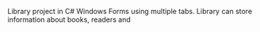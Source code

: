 Library project in C# Windows Forms using multiple tabs.
Library can store information about books, readers and 
